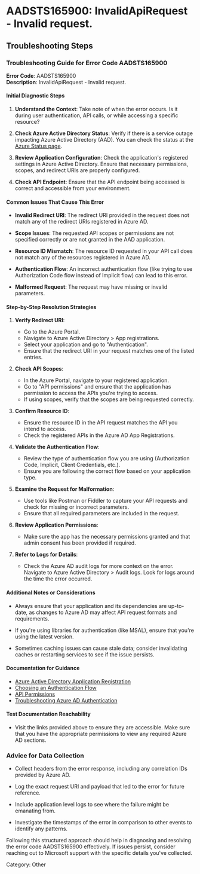 # AADSTS165900: InvalidApiRequest - Invalid request.


## Troubleshooting Steps
### Troubleshooting Guide for Error Code AADSTS165900

**Error Code**: AADSTS165900  
**Description**: InvalidApiRequest - Invalid request.

#### Initial Diagnostic Steps

1. **Understand the Context**: Take note of when the error occurs. Is it during user authentication, API calls, or while accessing a specific resource?
   
2. **Check Azure Active Directory Status**: Verify if there is a service outage impacting Azure Active Directory (AAD). You can check the status at the [Azure Status page](https://status.azure.com).

3. **Review Application Configuration**: Check the application's registered settings in Azure Active Directory. Ensure that necessary permissions, scopes, and redirect URIs are properly configured.

4. **Check API Endpoint**: Ensure that the API endpoint being accessed is correct and accessible from your environment.

#### Common Issues That Cause This Error

- **Invalid Redirect URI**: The redirect URI provided in the request does not match any of the redirect URIs registered in Azure AD.
  
- **Scope Issues**: The requested API scopes or permissions are not specified correctly or are not granted in the AAD application.

- **Resource ID Mismatch**: The resource ID requested in your API call does not match any of the resources registered in Azure AD.

- **Authentication Flow**: An incorrect authentication flow (like trying to use Authorization Code flow instead of Implicit flow) can lead to this error.

- **Malformed Request**: The request may have missing or invalid parameters.

#### Step-by-Step Resolution Strategies

1. **Verify Redirect URI**:
   - Go to the Azure Portal.
   - Navigate to Azure Active Directory > App registrations.
   - Select your application and go to "Authentication".
   - Ensure that the redirect URI in your request matches one of the listed entries.

2. **Check API Scopes**:
   - In the Azure Portal, navigate to your registered application.
   - Go to "API permissions" and ensure that the application has permission to access the APIs you're trying to access.
   - If using scopes, verify that the scopes are being requested correctly.

3. **Confirm Resource ID**:
   - Ensure the resource ID in the API request matches the API you intend to access.
   - Check the registered APIs in the Azure AD App Registrations.

4. **Validate the Authentication Flow**:
   - Review the type of authentication flow you are using (Authorization Code, Implicit, Client Credentials, etc.).
   - Ensure you are following the correct flow based on your application type.

5. **Examine the Request for Malformation**:
   - Use tools like Postman or Fiddler to capture your API requests and check for missing or incorrect parameters.
   - Ensure that all required parameters are included in the request.

6. **Review Application Permissions**:
   - Make sure the app has the necessary permissions granted and that admin consent has been provided if required.

7. **Refer to Logs for Details**:
   - Check the Azure AD audit logs for more context on the error. Navigate to Azure Active Directory > Audit logs. Look for logs around the time the error occurred.

#### Additional Notes or Considerations

- Always ensure that your application and its dependencies are up-to-date, as changes to Azure AD may affect API request formats and requirements.
  
- If you're using libraries for authentication (like MSAL), ensure that you're using the latest version.

- Sometimes caching issues can cause stale data; consider invalidating caches or restarting services to see if the issue persists.

#### Documentation for Guidance

- [Azure Active Directory Application Registration](https://docs.microsoft.com/en-us/azure/active-directory/develop/quickstart-register-app)
- [Choosing an Authentication Flow](https://docs.microsoft.com/en-us/azure/active-directory/develop/v2-oauth2-auth-code-flow)
- [API Permissions](https://docs.microsoft.com/en-us/azure/active-directory/develop/v2-permissions-and-consent)
- [Troubleshooting Azure AD Authentication](https://docs.microsoft.com/en-us/azure/active-directory/develop/troubleshoot-azure-ad-authentication)

#### Test Documentation Reachability

- Visit the links provided above to ensure they are accessible. Make sure that you have the appropriate permissions to view any required Azure AD sections.

### Advice for Data Collection

- Collect headers from the error response, including any correlation IDs provided by Azure AD.
  
- Log the exact request URI and payload that led to the error for future reference.

- Include application level logs to see where the failure might be emanating from.

- Investigate the timestamps of the error in comparison to other events to identify any patterns.

Following this structured approach should help in diagnosing and resolving the error code AADSTS165900 effectively. If issues persist, consider reaching out to Microsoft support with the specific details you've collected.

Category: Other